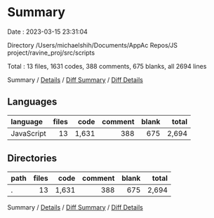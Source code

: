 # Summary

Date : 2023-03-15 23:31:04

Directory /Users/michaelshih/Documents/AppAc Repos/JS project/ravine_proj/src/scripts

Total : 13 files,  1631 codes, 388 comments, 675 blanks, all 2694 lines

Summary / [Details](details.md) / [Diff Summary](diff.md) / [Diff Details](diff-details.md)

## Languages
| language | files | code | comment | blank | total |
| :--- | ---: | ---: | ---: | ---: | ---: |
| JavaScript | 13 | 1,631 | 388 | 675 | 2,694 |

## Directories
| path | files | code | comment | blank | total |
| :--- | ---: | ---: | ---: | ---: | ---: |
| . | 13 | 1,631 | 388 | 675 | 2,694 |

Summary / [Details](details.md) / [Diff Summary](diff.md) / [Diff Details](diff-details.md)